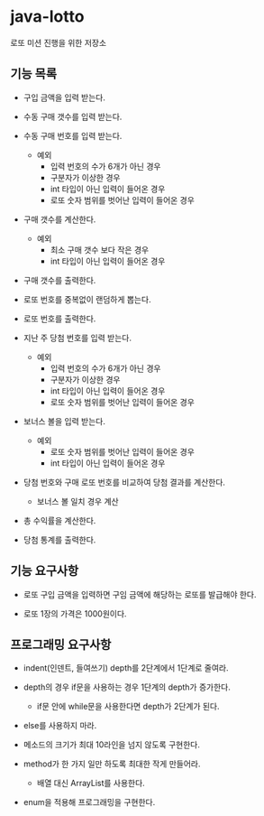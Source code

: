 # java-lotto
로또 미션 진행을 위한 저장소

## 기능 목록
- 구입 금액을 입력 받는다.
        
- 수동 구매 갯수를 입력 받는다.

- 수동 구매 번호를 입력 받는다.
    - 예외
        - 입력 번호의 수가 6개가 아닌 경우
        - 구분자가 이상한 경우
        - int 타입이 아닌 입력이 들어온 경우
        - 로또 숫자 범위를 벗어난 입력이 들어온 경우

- 구매 갯수를 계산한다.
    - 예외
        - 최소 구매 갯수 보다 작은 경우
        - int 타입이 아닌 입력이 들어온 경우
        
- 구매 갯수를 출력한다.

- 로또 번호를 중복없이 랜덤하게 뽑는다.

- 로또 번호를 출력한다.

- 지난 주 당첨 번호를 입력 받는다.
    - 예외
        - 입력 번호의 수가 6개가 아닌 경우
        - 구분자가 이상한 경우
        - int 타입이 아닌 입력이 들어온 경우
        - 로또 숫자 범위를 벗어난 입력이 들어온 경우

- 보너스 볼을 입력 받는다.
    - 예외
        - 로또 숫자 범위를 벗어난 입력이 들어온 경우
        - int 타입이 아닌 입력이 들어온 경우

- 당첨 번호와 구매 로또 번호를 비교하여 당첨 결과를 계산한다.
    - 보너스 볼 일치 경우 계산
 
- 총 수익률을 계산한다.
    
- 당첨 통계를 출력한다.


## 기능 요구사항

- 로또 구입 금액을 입력하면 구임 금액에 해당하는 로또를 발급해야 한다.

- 로또 1장의 가격은 1000원이다.

## 프로그래밍 요구사항

- indent(인덴트, 들여쓰기) depth를 2단계에서 1단계로 줄여라.

- depth의 경우 if문을 사용하는 경우 1단계의 depth가 증가한다. 
    - if문 안에 while문을 사용한다면 depth가 2단계가 된다.
    
- else를 사용하지 마라.

- 메소드의 크기가 최대 10라인을 넘지 않도록 구현한다.

- method가 한 가지 일만 하도록 최대한 작게 만들어라.
    - 배열 대신 ArrayList를 사용한다.

- enum을 적용해 프로그래밍을 구현한다.